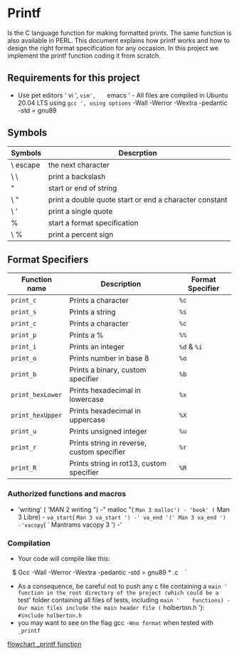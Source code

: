 
# Printf 
Is the C language function for making formatted prints. The same
function is also available in PERL. This document explains how printf works
and how to design the right format specification for any occasion. In this
project we implement the printf function coding it from scratch.

## Requirements for this project

- Use pet editors    ' vi ',    ` vim',    ` emacs ' - All files are
compiled in Ubuntu 20.04 LTS using    ` gcc ', using options
` -Wall -Werror -Wextra -pedantic -std = gnu89


## Symbols
|Symbols |   Descrption  
|--|--|
|\ escape |   the next character 
| \ \  | print a backslash  |
|  "  | start or end of string |
| \ "  | print a double quote start or end a character constant  |
|  \ ’   |  print a single quote |
|   %    |  start a format specification  |
|  \ %    | print a percent sign |


## Format Specifiers
|Function name  | Description | Format Specifier
|--|--|--|
|`print_c` | Prints a character |`%c`|
|`print_s` | Prints a string |`%s`|
|`print_c` | Prints a character |`%c`|
|`print_p` | Prints a % |`%%`|
|`print_i` | Prints an integer |`%d`  &  `%i`|
|`print_o` | Prints number in base 8|`%o`|
|`print_b` | Prints a binary, custom specifier|`%b`|
|`print_hexLower` |Prints hexadecimal in lowercase|`%x`|
|`print_hexUpper`|Prints hexadecimal in uppercase|`%X`|
|`print_u`|Prints unsigned integer|`%u`|
|`print_r`|Prints string in reverse, custom specifier|`%r`|
|`print_R`|Prints string in rot13, custom specifier|`%R`|


### Authorized functions and macros

- 'writing' ( 'MAN 2 writing ") -" malloc "( ` Man 3 malloc') - 'book'
( ` Man 3 Libre) - ` va_start `( ` Man 3 va_start ') -' va_end
'(' Man 3 va_end ') -'vacopy `( ` Mantrams vacopy 3 ') -'

### Compilation

-   Your code will compile like this:

` ` $ Gcc -Wall -Werror -Wextra -pedantic -std = gnu89 * .c ` ` `




-   As a consequence, be careful not to push any c file containing a    ` main '
function in the root directory of the project (which could be a   ` test' folder
containing all files of tests, including    ` main '    functions) - Our main
files include the main header file ( ` holberton.h '): ` #include holberton.h `
- you may want to see on the flag gcc    ` -Wno format `    when tested with
` _printf `


[flowchart _printf function](https://viewer.diagrams.net/?highlight=0000ff&edit=_blank&layers=1&nav=1&title=Untitled%20Diagram.drawio#Uhttps://raw.githubusercontent.com/angelikrussi/printf/main/Untitled%2520Diagram.drawio)